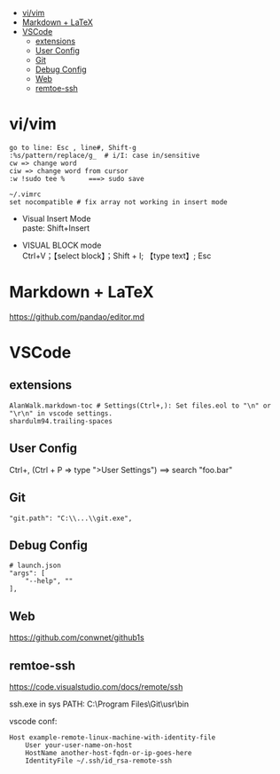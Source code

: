 <!-- TOC -->

- [vi/vim](#vivim)
- [Markdown + LaTeX](#markdown--latex)
- [VSCode](#vscode)
    - [extensions](#extensions)
    - [User Config](#user-config)
    - [Git](#git)
    - [Debug Config](#debug-config)
    - [Web](#web)
    - [remtoe-ssh](#remtoe-ssh)

<!-- /TOC -->

# vi/vim

    go to line: Esc , line#, Shift-g
    :%s/pattern/replace/g_  # i/I: case in/sensitive    
    cw => change word
    ciw => change word from cursor
    :w !sudo tee %      ===> sudo save

    ~/.vimrc
    set nocompatible # fix array not working in insert mode

* Visual Insert Mode  
    paste: Shift+Insert
    
* VISUAL BLOCK mode  
    Ctrl+V；【select block】；Shift + I; 【type text】; Esc

# Markdown + LaTeX
https://github.com/pandao/editor.md

# VSCode
## extensions

    AlanWalk.markdown-toc # Settings(Ctrl+,): Set files.eol to "\n" or "\r\n" in vscode settings.
    shardulm94.trailing-spaces

## User Config
Ctrl+, (Ctrl + P => type ">User Settings") ==> search "foo.bar"

## Git

    "git.path": "C:\\...\\git.exe",

## Debug Config

    # launch.json
    "args": [
        "--help", ""
    ],

## Web
https://github.com/conwnet/github1s

## remtoe-ssh
https://code.visualstudio.com/docs/remote/ssh

ssh.exe in sys PATH: C:\Program Files\Git\usr\bin

vscode conf:

    Host example-remote-linux-machine-with-identity-file
        User your-user-name-on-host
        HostName another-host-fqdn-or-ip-goes-here
        IdentityFile ~/.ssh/id_rsa-remote-ssh